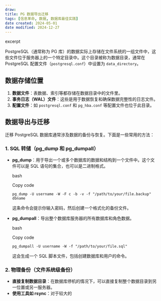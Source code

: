 ```yaml
---
draw:
title: PG 数据导出迁移
tags: [信息革命, 数据, 数据库最佳实践]
date created: 2024-05-01
date modified: 2024-12-27
---
```


excerpt

<!-- more -->

PostgreSQL（通常称为 PG 库）的数据实际上存储在文件系统的一组文件中，这些文件位于服务器上的一个特定目录中。这个目录被称为数据目录，通常在 PostgreSQL 配置文件（`postgresql.conf`）中设置为 `data_directory`。

## 数据存储位置

1. **数据文件**：表数据、索引等都存储在数据目录中的文件里。
2. **事务日志（WAL）文件**：这些是用于数据恢复和确保数据完整性的日志文件。
3. **配置文件**：如 `postgresql.conf` 和 `pg_hba.conf` 等配置文件也位于此目录。

## 数据导出与迁移

迁移 PostgreSQL 数据库通常涉及数据的备份与恢复。下面是一些常用的方法：

### 1. SQL 转储（pg_dump 和 pg_dumpall）

- **pg_dump**：用于导出一个或多个数据库的数据和结构到一个文件中。这个文件可以是 SQL 语句的集合，也可以是二进制格式。
    

    bash

    

    Copy code

    

    `pg_dump -U username -W -F c -b -v -f "/path/to/your/file.backup" dbname`

    

    这条命令会提示你输入密码，然后创建一个格式化的备份文件。

    
- **pg_dumpall**：导出整个数据库服务器的所有数据库和角色数据。
    

    bash

    

    Copy code

    

    `pg_dumpall -U username -W -f "/path/to/your/file.sql"`

    

    这会生成一个 SQL 脚本文件，包括创建数据库和用户的命令。

    

### 2. 物理备份（文件系统级备份）

- **直接复制数据目录**：在数据库停机的情况下，可以直接复制整个数据目录到另一位置或另一服务器。
- **使用工具如 rsync**：对于较大的
